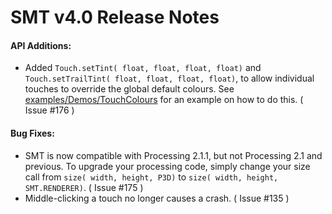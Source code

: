 SMT v4.0 Release Notes
======================

#### API Additions:
 - Added ```Touch.setTint( float, float, float, float)``` and ```Touch.setTrailTint( float, float, float, float)```, to allow individual touches to override the global default colours. See [examples/Demos/TouchColours](examples/Demos/TouchColours/TouchColours.pde) for an example on how to do this. ( Issue #176 )

#### Bug Fixes:
 - SMT is now compatible with Processing 2.1.1, but not Processing 2.1 and previous. To upgrade your processing code, simply change your size call from ```size( width, height, P3D)``` to ```size( width, height, SMT.RENDERER)```. ( Issue #175 )
 - Middle-clicking a touch no longer causes a crash. ( Issue #135 )

